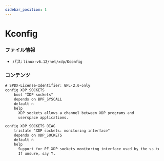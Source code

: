 ```yaml
---
sidebar_position: 1
---
```

# Kconfig

### ファイル情報

- パス: `linux-v6.12/net/xdp/Kconfig`

### コンテンツ

```txt
# SPDX-License-Identifier: GPL-2.0-only
config XDP_SOCKETS
	bool "XDP sockets"
	depends on BPF_SYSCALL
	default n
	help
	  XDP sockets allows a channel between XDP programs and
	  userspace applications.

config XDP_SOCKETS_DIAG
	tristate "XDP sockets: monitoring interface"
	depends on XDP_SOCKETS
	default n
	help
	  Support for PF_XDP sockets monitoring interface used by the ss tool.
	  If unsure, say Y.

```
